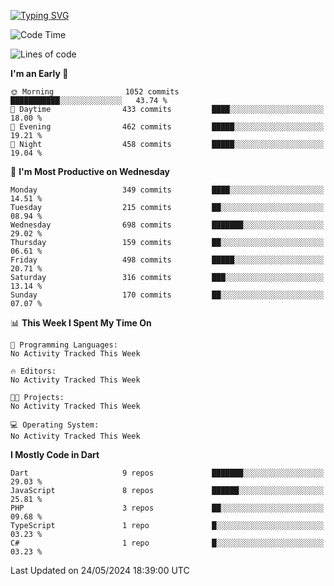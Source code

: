 
<a href="https://git.io/typing-svg"><img src="https://readme-typing-svg.demolab.com?font=Source+Code+Pro&pause=1000&random=false&width=435&lines=Hey+%F0%9F%A5%B6+iam+Yaskraz" alt="Typing SVG" /></a>
<!--START_SECTION:waka-->
![Code Time](http://img.shields.io/badge/Code%20Time-270%20hrs%2045%20mins-blue)

![Lines of code](https://img.shields.io/badge/From%20Hello%20World%20I%27ve%20Written-882.6%20thousand%20lines%20of%20code-blue)

**I'm an Early 🐤** 

```text
🌞 Morning                1052 commits        ███████████░░░░░░░░░░░░░░   43.74 % 
🌆 Daytime                433 commits         ████░░░░░░░░░░░░░░░░░░░░░   18.00 % 
🌃 Evening                462 commits         █████░░░░░░░░░░░░░░░░░░░░   19.21 % 
🌙 Night                  458 commits         █████░░░░░░░░░░░░░░░░░░░░   19.04 % 
```
📅 **I'm Most Productive on Wednesday** 

```text
Monday                   349 commits         ████░░░░░░░░░░░░░░░░░░░░░   14.51 % 
Tuesday                  215 commits         ██░░░░░░░░░░░░░░░░░░░░░░░   08.94 % 
Wednesday                698 commits         ███████░░░░░░░░░░░░░░░░░░   29.02 % 
Thursday                 159 commits         ██░░░░░░░░░░░░░░░░░░░░░░░   06.61 % 
Friday                   498 commits         █████░░░░░░░░░░░░░░░░░░░░   20.71 % 
Saturday                 316 commits         ███░░░░░░░░░░░░░░░░░░░░░░   13.14 % 
Sunday                   170 commits         ██░░░░░░░░░░░░░░░░░░░░░░░   07.07 % 
```


📊 **This Week I Spent My Time On** 

```text
💬 Programming Languages: 
No Activity Tracked This Week

🔥 Editors: 
No Activity Tracked This Week

🐱‍💻 Projects: 
No Activity Tracked This Week

💻 Operating System: 
No Activity Tracked This Week
```

**I Mostly Code in Dart** 

```text
Dart                     9 repos             ███████░░░░░░░░░░░░░░░░░░   29.03 % 
JavaScript               8 repos             ██████░░░░░░░░░░░░░░░░░░░   25.81 % 
PHP                      3 repos             ██░░░░░░░░░░░░░░░░░░░░░░░   09.68 % 
TypeScript               1 repo              █░░░░░░░░░░░░░░░░░░░░░░░░   03.23 % 
C#                       1 repo              █░░░░░░░░░░░░░░░░░░░░░░░░   03.23 % 
```




 Last Updated on 24/05/2024 18:39:00 UTC
<!--END_SECTION:waka-->
